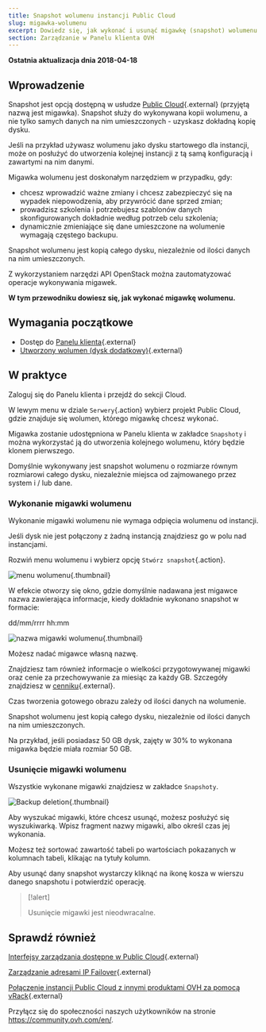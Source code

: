 ```yaml
---
title: Snapshot wolumenu instancji Public Cloud
slug: migawka-wolumenu
excerpt: Dowiedz się, jak wykonać i usunąć migawkę (snapshot) wolumenu
section: Zarządzanie w Panelu klienta OVH
---
```


**Ostatnia aktualizacja dnia 2018-04-18**

## Wprowadzenie

Snapshot jest opcją dostępną w usłudze [Public Cloud](https://www.ovh.pl/public-cloud/instances/cennik/){.external} (przyjętą nazwą jest migawka). Snapshot służy do wykonywana kopii wolumenu, a nie tylko samych danych na nim umieszczonych - uzyskasz dokładną kopię dysku.

Jeśli na przykład używasz wolumenu jako dysku startowego dla instancji, może on posłużyć do utworzenia kolejnej instancji z tą samą konfiguracją i zawartymi na nim danymi.

Migawka wolumenu jest doskonałym narzędziem w przypadku, gdy:

- chcesz wprowadzić ważne zmiany i chcesz zabezpieczyć się na wypadek niepowodzenia, aby przywrócić dane sprzed zmian;
- prowadzisz szkolenia i potrzebujesz szablonów danych skonfigurowanych dokładnie według potrzeb celu szkolenia;
- dynamicznie zmieniające się dane umieszczone na wolumenie wymagają częstego backupu.


Snapshot wolumenu jest kopią całego dysku, niezależnie od ilości danych na nim umieszczonych.

Z wykorzystaniem narzędzi API OpenStack można zautomatyzować operacje wykonywania migawek. 

**W tym przewodniku dowiesz się, jak wykonać migawkę wolumenu.**


## Wymagania początkowe


- Dostęp do [Panelu klienta](https://www.ovh.com/auth/?action=gotomanager&from=https://www.ovh.pl/&ovhSubsidiary=pl){.external}
- [Utworzony wolumen (dysk dodatkowy)](https://docs.ovh.com/pl/public-cloud/utworzenie_i_konfiguracja_dodatkowego_dysku_dla_instancji/){.external} 


## W praktyce


Zaloguj się do Panelu klienta i przejdź do sekcji Cloud.

W lewym menu w dziale `Serwery`{.action} wybierz projekt Public Cloud, gdzie znajduje się wolumen, którego migawkę chcesz wykonać.

Migawka zostanie udostępniona w Panelu klienta w zakładce `Snapshoty` i można wykorzystać ją do utworzenia kolejnego wolumenu, który będzie klonem pierwszego.

Domyślnie wykonywany jest snapshot wolumenu o rozmiarze równym rozmiarowi całego dysku, niezależnie miejsca od zajmowanego przez system i / lub dane.


### Wykonanie migawki wolumenu

Wykonanie migawki wolumenu nie wymaga odpięcia wolumenu od instancji.

Jeśli dysk nie jest połączony z żadną instancją znajdziesz go w polu nad instancjami.

Rozwiń menu wolumenu i wybierz opcję `Stwórz snapshot`{.action}. 

![menu wolumenu](images/1_volume_menu.png){.thumbnail}


W efekcie otworzy się okno, gdzie domyślnie nadawana jest migawce nazwa zawierająca informacje, kiedy dokładnie wykonano snapshot w formacie:

dd/mm/rrrr hh:mm

![nazwa migawki wolumenu](images/2_vol_snapshot_name.png){.thumbnail}


Możesz nadać migawce własną nazwę.

Znajdziesz tam również informacje o wielkości przygotowywanej migawki oraz cenie za przechowywanie za miesiąc za każdy GB. Szczegóły znajdziesz w [cenniku](https://www.ovh.pl/public-cloud/instances/cennik/){.external}.

Czas tworzenia gotowego obrazu zależy od ilości danych na wolumenie.

Snapshot wolumenu jest kopią całego dysku, niezależnie od ilości danych na nim umieszczonych.

Na przykład, jeśli posiadasz 50 GB dysk, zajęty w 30% to wykonana migawka będzie miała rozmiar 50 GB.


### Usunięcie migawki wolumenu

Wszystkie wykonane migawki znajdziesz w zakładce `Snapshoty`.

![Backup deletion](images/3_backups_deleting.png){.thumbnail}

Aby wyszukać migawki, które chcesz usunąć, możesz posłużyć się wyszukiwarką. Wpisz fragment nazwy migawki, albo określ czas jej wykonania.

Możesz też sortować zawartość tabeli po wartościach pokazanych w kolumnach tabeli, klikając na tytuły kolumn.

Aby usunąć dany snapshot wystarczy kliknąć na ikonę kosza w wierszu danego snapshotu i potwierdzić operację.


> [!alert]
>
> Usunięcie migawki jest nieodwracalne.
>



## Sprawdź również


[Interfejsy zarządzania dostępne w Public Cloud](https://docs.ovh.com/pl/public-cloud/interfejsy-zarzadzania-public-cloud/){.external}

[Zarządzanie adresami IP Failover](https://docs.ovh.com/pl/public-cloud/zarzadzanie_adresami-ip-failover/){.external}

[Połączenie instancji Public Cloud z innymi produktami OVH za pomocą vRack](https://docs.ovh.com/pl/public-cloud/polaczenie-vrack-public-cloud-inne-uslugi/){.external}


Przyłącz się do społeczności naszych użytkowników na stronie <https://community.ovh.com/en/>.